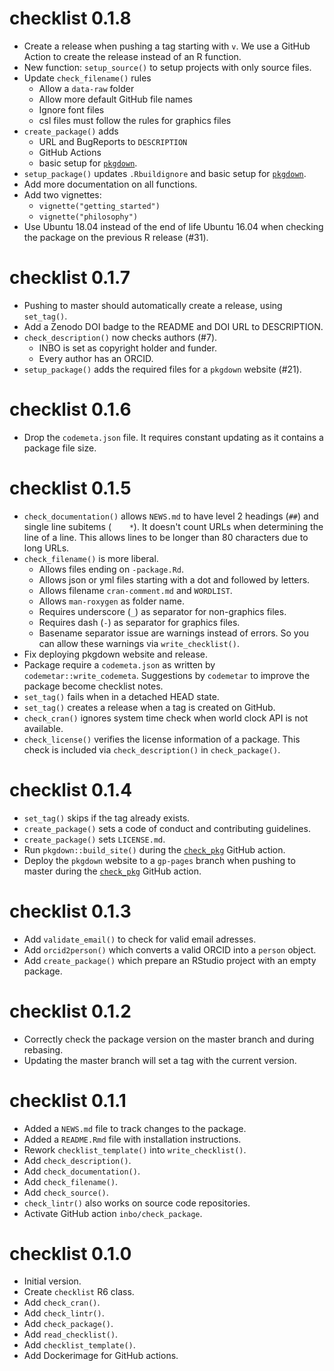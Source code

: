 # checklist 0.1.8

* Create a release when pushing a tag starting with `v`.
  We use a GitHub Action to create the release instead of an R function.
* New function: `setup_source()` to setup projects with only source files.
* Update `check_filename()` rules
    * Allow a `data-raw` folder
    * Allow more default GitHub file names
    * Ignore font files
    * csl files must follow the rules for graphics files
* `create_package()` adds
    * URL and BugReports to `DESCRIPTION`
    * GitHub Actions
    * basic setup for [`pkgdown`](https://pkgdown.r-lib.org/).
* `setup_package()` updates `.Rbuildignore` and basic setup for
  [`pkgdown`](https://pkgdown.r-lib.org/).
* Add more documentation on all functions.
* Add two vignettes:
    * `vignette("getting_started")`
    * `vignette("philosophy")`
* Use Ubuntu 18.04 instead of the end of life Ubuntu 16.04 when checking the
  package on the previous R release (#31).

# checklist 0.1.7

* Pushing to master should automatically create a release, using `set_tag()`.
* Add a Zenodo DOI badge to the README and DOI URL to DESCRIPTION.
* `check_description()` now checks authors (#7).
    * INBO is set as copyright holder and funder.
    * Every author has an ORCID.
* `setup_package()` adds the required files for a `pkgdown` website (#21).

# checklist 0.1.6

* Drop the `codemeta.json` file.
  It requires constant updating as it contains a package file size.

# checklist 0.1.5

* `check_documentation()` allows `NEWS.md` to have level 2 headings (`##`) and
  single line subitems (`    *`).
  It doesn't count URLs when determining the line of a line. 
  This allows lines to be longer than 80 characters due to long URLs.
* `check_filename()` is more liberal.
    * Allows files ending on `-package.Rd`.
    * Allows json or yml files starting with a dot and followed by letters.
    * Allows filename `cran-comment.md` and `WORDLIST`.
    * Allows `man-roxygen` as folder name.
    * Requires underscore (`_`) as separator for non-graphics files.
    * Requires dash (`-`) as separator for graphics files.
    * Basename separator issue are warnings instead of errors.
  So you can allow these warnings via `write_checklist()`.
* Fix deploying pkgdown website and release.
* Package require a `codemeta.json` as written by `codemetar::write_codemeta`.
  Suggestions by `codemetar` to improve the package become checklist notes.
* `set_tag()` fails when in a detached HEAD state.
* `set_tag()` creates a release when a tag is created on GitHub.
* `check_cran()` ignores system time check when world clock API is not
  available.
* `check_license()` verifies the license information of a package.
  This check is included via `check_description()` in `check_package()`.

# checklist 0.1.4

* `set_tag()` skips if the tag already exists.
* `create_package()` sets a code of conduct and contributing guidelines.
* `create_package()` sets `LICENSE.md`.
* Run `pkgdown::build_site()` during the 
  [`check_pkg`](https://github.com/inbo/actions/) GitHub action.
* Deploy the `pkgdown` website to a `gp-pages` branch when pushing to master 
  during the [`check_pkg`](https://github.com/inbo/actions/) GitHub action.

# checklist 0.1.3

* Add `validate_email()` to check for valid email adresses.
* Add `orcid2person()` which converts a valid ORCID into a `person` object.
* Add `create_package()` which prepare an RStudio project with an empty package.

# checklist 0.1.2

* Correctly check the package version on the master branch and during rebasing.
* Updating the master branch will set a tag with the current version.

# checklist 0.1.1

* Added a `NEWS.md` file to track changes to the package.
* Added a `README.Rmd` file with installation instructions.
* Rework `checklist_template()` into `write_checklist()`.
* Add `check_description()`.
* Add `check_documentation()`.
* Add `check_filename()`.
* Add `check_source()`.
* `check_lintr()` also works on source code repositories.
* Activate GitHub action `inbo/check_package`.

# checklist 0.1.0

* Initial version.
* Create `checklist` R6 class.
* Add `check_cran()`.
* Add `check_lintr()`.
* Add `check_package()`.
* Add `read_checklist()`.
* Add `checklist_template()`.
* Add Dockerimage for GitHub actions.
